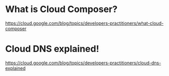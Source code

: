 # What is Cloud Composer?

https://cloud.google.com/blog/topics/developers-practitioners/what-cloud-composer

# Cloud DNS explained!

https://cloud.google.com/blog/topics/developers-practitioners/cloud-dns-explained
